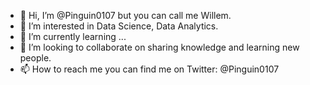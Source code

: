 - 👋 Hi, I’m @Pinguin0107 but you can call me Willem. 
- 👀 I’m interested in Data Science, Data Analytics. 
- 🌱 I’m currently learning ...
- 💞️ I’m looking to collaborate on sharing knowledge and learning new people.
- 📫 How to reach me you can find me on Twitter: @Pinguin0107

<!---
Pinguin0107/Pinguin0107 is a ✨ special ✨ repository because its `README.md` (this file) appears on your GitHub profile.
You can click the Preview link to take a look at your changes.
--->
